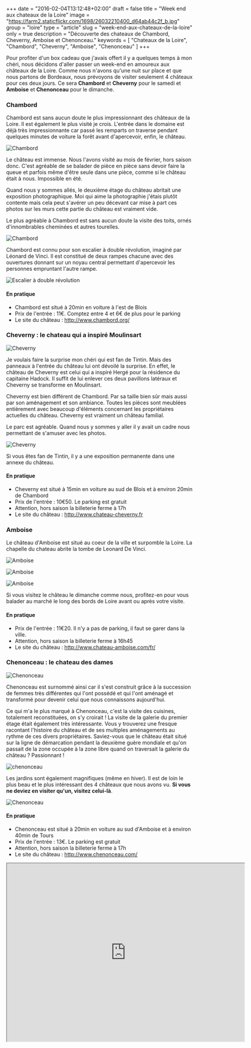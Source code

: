 +++
date = "2016-02-04T13:12:48+02:00"
draft = false
title = "Week end aux chateaux de la Loire"
image = "https://farm2.staticflickr.com/1698/26032210400_d64ab44c2f_b.jpg"
group = "loire"
type = "article"
slug = "week-end-aux-chateaux-de-la-loire"
only = true
description = "Découverte des chateaux de Chambord, Cheverny, Amboise et Chenonceau."
keywords = [
	"Chateaux de la Loire",
	"Chambord",
	"Cheverny",
	"Amboise",
	"Chenonceau"
	]
+++

Pour profiter d'un box cadeau que j'avais offert il y a quelques temps à mon chéri, nous décidons d'aller passer un week-end en amoureux aux châteaux de la Loire. Comme nous n'avons qu'une nuit sur place et que nous partons de Bordeaux, nous prévoyons de visiter seulement 4 châteaux pour ces deux jours. Ce sera **Chambord** et **Cheverny** pour le samedi et **Amboise** et **Chenonceau** pour le dimanche.


### Chambord
Chambord est sans aucun doute le plus impressionnant des châteaux de la Loire. Il est également le plus visité je crois.
L'entrée dans le domaine est déjà très impressionnante car passé les remparts on traverse pendant quelques minutes de voiture la forêt avant d'apercevoir, enfin, le château.

![Chambord](https://farm2.staticflickr.com/1701/25879617883_607bace4dc_b.jpg)

Le château est immense. Nous l'avons visité au mois de février, hors saison donc. C'est agréable de se balader de pièce en pièce sans devoir faire la queue et parfois même d'être seule dans une pièce, comme si le château était à nous. Impossible en été.

Quand nous y sommes allés, le deuxième étage du château abritait une exposition photographique. Moi qui aime la photographie j'étais plutôt contente mais cela peut s'avérer un peu décevant car mise à part ces photos sur les murs cette partie du château est vraiment vide.

Le plus agréable à Chambord est sans aucun doute la visite des toits, ornés d'innombrables cheminées et autres tourelles.

![Chambord](https://farm2.staticflickr.com/1714/24937080891_2410acda76_b.jpg)

Chambord est connu pour son escalier à double révolution, imaginé par Léonard de Vinci. Il est constitué de deux rampes chacune avec des ouvertures donnant sur un noyau central permettant d'apercevoir les personnes empruntant l'autre rampe.

![Escalier à double révolution](https://farm2.staticflickr.com/1544/25877038764_80862404f4_b.jpg)

#### En pratique
* Chambord est situé à 20min en voiture à l'est de Blois
* Prix de l'entrée : 11€. Comptez entre 4 et 6€ de plus pour le parking
* Le site du château : http://www.chambord.org/

### Cheverny : le chateau qui a inspiré Moulinsart

![Cheverny](https://farm2.staticflickr.com/1698/26032210400_d64ab44c2f_b.jpg)

Je voulais faire la surprise mon chéri qui est fan de Tintin. Mais des panneaux à l'entrée du château lui ont dévoilé la surprise.
En effet, le château de Cheverny est celui qui a inspiré Hergé pour la résidence du capitaine Hadock. Il suffit de lui enlever ces deux pavillons latéraux et Cheverny se transforme en Moulinsart.

Cheverny est bien différent de Chambord. Par sa taille bien sûr mais aussi par son aménagement et son ambiance. Toutes les pièces sont meublées entièrement avec beaucoup d'éléments concernant les propriétaires actuelles du château. Cheverny est vraiment un château familial.

Le parc est agréable. Quand nous y sommes y aller il y avait un cadre nous permettant de s'amuser avec les photos.

![Cheverny](https://farm2.staticflickr.com/1582/24661210519_65394e136a_b.jpg)

Si vous êtes fan de Tintin, il y a une exposition permanente dans une annexe du château.

#### En pratique
* Cheverny est situé à 15min en voiture au sud de Blois et à environ 20min de Chambord
* Prix de l'entrée : 10€50. Le parking est gratuit
* Attention, hors saison la billeterie ferme à 17h
* Le site du château : http://www.chateau-cheverny.fr

### Amboise

Le château d'Amboise est situé au coeur de la ville et surpomble la Loire.
La chapelle du chateau abrite la tombe de Leonard De Vinci.


![Amboise](https://farm2.staticflickr.com/1510/25877291714_76e653410d_b.jpg)

![Amboise](https://farm2.staticflickr.com/1441/24936654971_0b2d90cea1_b.jpg)

![Amboise](https://farm2.staticflickr.com/1720/25002308446_d68d79a0f5_b.jpg)

Si vous visitez le château le dimanche comme nous, profitez-en pour vous balader au marché le long des bords de Loire avant ou après votre visite.

#### En pratique
* Prix de l'entrée : 11€20. Il n'y a pas de parking, il faut se garer dans la ville.
* Attention, hors saison la billeterie ferme à 16h45
* Le site du château : http://www.chateau-amboise.com/fr/

### Chenonceau : le chateau des dames

![Chenonceau](https://farm2.staticflickr.com/1542/24402261473_df8638e894_b.jpg)

Chenonceau est surnommé ainsi car il s'est construit grâce à la succession de femmes très différentes qui l'ont possédé et qui l'ont aménagé et transformé pour devenir celui que nous connaissons aujourd'hui.

Ce qui m'a le plus marqué à Chenonceau, c'est la visite des cuisines, totalement reconstituées, on s'y croirait ! La visite de la galerie du premier étage était également très intéressante. Vous y trouverez une fresque racontant l'histoire du château et de ses multiples aménagements au rythme de ces divers propriétaires.
Saviez-vous que le château était situé sur la ligne de démarcation pendant la deuxième guère mondiale et qu'on passait de la zone occupée à la zone libre quand on traversait la galerie du château ? Passionnant !

![chenonceau](https://farm2.staticflickr.com/1444/24401917273_00925d9086_b.jpg)

Les jardins sont également magnifiques (même en hiver). Il est de loin le plus beau et le plus intéressant des 4 châteaux que nous avons vu. **Si vous ne deviez en visiter qu'un, visitez celui-là**.



![Chenonceau](https://farm2.staticflickr.com/1612/25002856726_b9fb8cb89e_b.jpg)

#### En pratique
* Chenonceau est situé à 20min en voiture au sud d'Amboise et à environ 40min de Tours
* Prix de l'entrée : 13€. Le parking est gratuit
* Attention, hors saison la billeterie ferme à 17h
* Le site du château : http://www.chenonceau.com/



<iframe src="https://www.google.com/maps/d/embed?mid=1I-qTtcbAFnYgsSC_bsanAS0De84" width="640" height="480" class="center-block iframe"></iframe>
